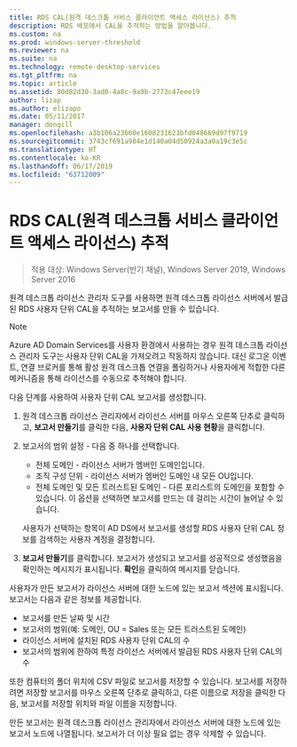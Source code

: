 ```yaml
---
title: RDS CAL(원격 데스크톱 서비스 클라이언트 액세스 라이선스) 추적
description: RDS 배포에서 CAL을 추적하는 방법을 알아봅니다.
ms.custom: na
ms.prod: windows-server-threshold
ms.reviewer: na
ms.suite: na
ms.technology: remote-desktop-services
ms.tgt_pltfrm: na
ms.topic: article
ms.assetid: 80d82d30-3ad0-4a8c-9a9b-2773c47eee19
author: lizap
ms.author: elizapo
ms.date: 05/11/2017
manager: dongill
ms.openlocfilehash: a3b106a23660e1608231623bfd048669d97f9719
ms.sourcegitcommit: 3743cf691a984e1d140a04d50924a3a0a19c3e5c
ms.translationtype: HT
ms.contentlocale: ko-KR
ms.lasthandoff: 06/17/2019
ms.locfileid: "63712009"
---
```

# <a name="track-your-remote-desktop-services-client-access-licenses-rds-cals"></a>RDS CAL(원격 데스크톱 서비스 클라이언트 액세스 라이선스) 추적

>적용 대상: Windows Server(반기 채널), Windows Server 2019, Windows Server 2016

원격 데스크톱 라이선스 관리자 도구를 사용하면 원격 데스크톱 라이선스 서버에서 발급된 RDS 사용자 단위 CAL을 추적하는 보고서를 만들 수 있습니다.

> [!NOTE]
>  Azure AD Domain Services를 사용자 환경에서 사용하는 경우 원격 데스크톱 라이선스 관리자 도구는 사용자 단위 CAL을 가져오려고 작동하지 않습니다. 대신 로그온 이벤트, 연결 브로커를 통해 활성 원격 데스크톱 연결을 폴링하거나 사용자에게 적합한 다른 메커니즘을 통해 라이선스를 수동으로 추적해야 합니다. 

다음 단계를 사용하여 사용자 단위 CAL 보고서를 생성합니다.

1. 원격 데스크톱 라이선스 관리자에서 라이선스 서버를 마우스 오른쪽 단추로 클릭하고, **보고서 만들기**를 클릭한 다음, **사용자 단위 CAL 사용 현황**을 클릭합니다.
2. 보고서의 범위 설정 - 다음 중 하나를 선택합니다.
   - 전체 도메인 - 라이선스 서버가 멤버인 도메인입니다.
   - 조직 구성 단위 - 라이선스 서버가 멤버인 도메인 내 모든 OU입니다.
   - 전체 도메인 및 모든 트러스트된 도메인 - 다른 포리스트의 도메인을 포함할 수 있습니다. 이 옵션을 선택하면 보고서를 만드는 데 걸리는 시간이 늘어날 수 있습니다.

   사용자가 선택하는 항목이 AD DS에서 보고서를 생성할 RDS 사용자 단위 CAL 정보를 검색하는 사용자 계정을 결정합니다.
3. **보고서 만들기**를 클릭합니다. 보고서가 생성되고 보고서를 성공적으로 생성했음을 확인하는 메시지가 표시됩니다. **확인**을 클릭하여 메시지를 닫습니다.

사용자가 만든 보고서가 라이선스 서버에 대한 노드에 있는 보고서 섹션에 표시됩니다. 보고서는 다음과 같은 정보를 제공합니다.

- 보고서를 만든 날짜 및 시간
- 보고서의 범위(예: 도메인, OU = Sales 또는 모든 트러스트된 도메인)
- 라이선스 서버에 설치된 RDS 사용자 단위 CAL의 수
- 보고서의 범위에 한하여 특정 라이선스 서버에서 발급된 RDS 사용자 단위 CAL의 수

또한 컴퓨터의 폴더 위치에 CSV 파일로 보고서를 저장할 수 있습니다. 보고서를 저장하려면 저장할 보고서를 마우스 오른쪽 단추로 클릭하고, 다른 이름으로 저장을 클릭한 다음, 보고서를 저장할 위치와 파일 이름을 지정합니다.

만든 보고서는 원격 데스크톱 라이선스 관리자에서 라이선스 서버에 대한 노드에 있는 보고서 노드에 나열됩니다. 보고서가 더 이상 필요 없는 경우 삭제할 수 있습니다.
